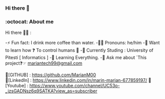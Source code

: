 ### Hi there 👋

### :octocat: About me 

Hi there 👋🏻 :


-⚡ Fun fact: I drink more coffee than water.
-👩🏻 Pronouns: he/him
-👀 Want to learn how ❓ To control humans 👀
-🔭 Currently Studing : University of Pitesti [ Informatics ] 
-🌱 Learning Everything.
-💬 Ask me about `This project❓☞ mariantech99@gmail.com

🔑[GITHUB] : https://github.com/MarianM00 </br>
🔑[LinkedIn] : https://www.linkedin.com/in/marin-marian-677859197/
🔑[Youtube] : https://www.youtube.com/channel/UC53o-_jzsGADNsz6q9SATKA?view_as=subscriber

